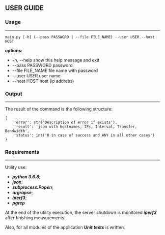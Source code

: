 ## USER GUIDE
### Usage
---
    main.py [-h] (--pass PASSWORD | --file FILE_NAME) --user USER --host HOST

**options:**
-  -h, --help        show this help message and exit
-  --pass PASSWORD   password
-  --file FILE_NAME  file name with password
-  --user USER       user name
-  --host HOST       host (ip address)

### Output
---
The result of the command is the following structure:

```
{
    'error': str('Description of error if exists'),
    'result': 'json with hostnames, IPs, Interval, Transfer, Bandwidth',
    'status': int('0 in case of success and ANY in all other cases')
}
```

### Requirements
---
Utility use:
- ***python 3.6.8***;
- ***json***;
- ***subprocess.Popen***;
- ***argrapse***;
- ***iperf3***;
- ***pgrep***

At the end of the utility execution, the server shutdown is monitored ***iperf3*** after finishing measurements.

Also, for all modules of the application ***Unit tests*** is written.
